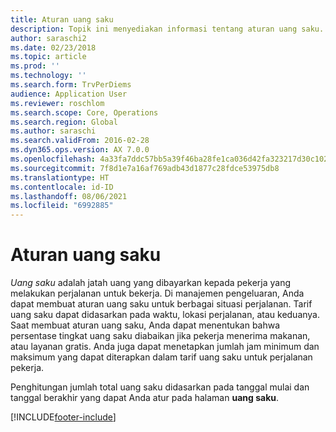 ```yaml
---
title: Aturan uang saku
description: Topik ini menyediakan informasi tentang aturan uang saku.
author: saraschi2
ms.date: 02/23/2018
ms.topic: article
ms.prod: ''
ms.technology: ''
ms.search.form: TrvPerDiems
audience: Application User
ms.reviewer: roschlom
ms.search.scope: Core, Operations
ms.search.region: Global
ms.author: saraschi
ms.search.validFrom: 2016-02-28
ms.dyn365.ops.version: AX 7.0.0
ms.openlocfilehash: 4a33fa7ddc57bb5a39f46ba28fe1ca036d42fa323217d30c102b723439f121ff
ms.sourcegitcommit: 7f8d1e7a16af769adb43d1877c28fdce53975db8
ms.translationtype: HT
ms.contentlocale: id-ID
ms.lasthandoff: 08/06/2021
ms.locfileid: "6992885"
---
```

# <a name="per-diem-rules"></a>Aturan uang saku

*Uang saku* adalah jatah uang yang dibayarkan kepada pekerja yang melakukan perjalanan untuk bekerja. Di manajemen pengeluaran, Anda dapat membuat aturan uang saku untuk berbagai situasi perjalanan. Tarif uang saku dapat didasarkan pada waktu, lokasi perjalanan, atau keduanya. Saat membuat aturan uang saku, Anda dapat menentukan bahwa persentase tingkat uang saku diabaikan jika pekerja menerima makanan, atau layanan gratis. Anda juga dapat menetapkan jumlah jam minimum dan maksimum yang dapat diterapkan dalam tarif uang saku untuk perjalanan pekerja.

Penghitungan jumlah total uang saku didasarkan pada tanggal mulai dan tanggal berakhir yang dapat Anda atur pada halaman **uang saku**.


[!INCLUDE[footer-include](../includes/footer-banner.md)]